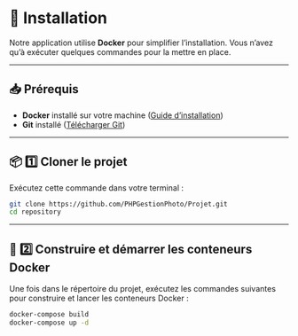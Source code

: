 # 🚀 Installation

Notre application utilise **Docker** pour simplifier l’installation. Vous n’avez qu’à exécuter quelques commandes pour la mettre en place.

---

## 📥 Prérequis
- **Docker** installé sur votre machine ([Guide d’installation](https://docs.docker.com/get-docker/))
- **Git** installé ([Télécharger Git](https://git-scm.com/downloads))

---

## 📦 1️⃣ Cloner le projet
Exécutez cette commande dans votre terminal :
```bash
git clone https://github.com/PHPGestionPhoto/Projet.git
cd repository
```
---

## 🐳 2️⃣ Construire et démarrer les conteneurs Docker

Une fois dans le répertoire du projet, exécutez les commandes suivantes pour construire et lancer les conteneurs Docker :

```bash
docker-compose build
docker-compose up -d
